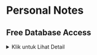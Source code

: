 # Personal Notes

## Free Database Access

<details>
  <summary>Klik untuk Lihat Detail</summary>

  - [Filess.io](https://dash.filess.io/#/login)
- [Fly.io](https://fly.io/)
- [OpenShift Developer Sandbox](https://developers.redhat.com/products/openshift/sandbox)
- [Supabase](http://supabase.com/)
- [Neon Tech](https://neon.tech/)
- [NorthFlank](https://northflank.com/)
- [MongoDB Atlas](https://www.mongodb.com/products/platform/atlas-database)
- Firebase Firestore

</details>
